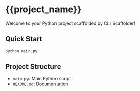 # {{project_name}}

Welcome to your Python project scaffolded by CLI Scaffolder!

## Quick Start

```bash
python main.py
```

## Project Structure

- `main.py`: Main Python script
- `README.md`: Documentation
